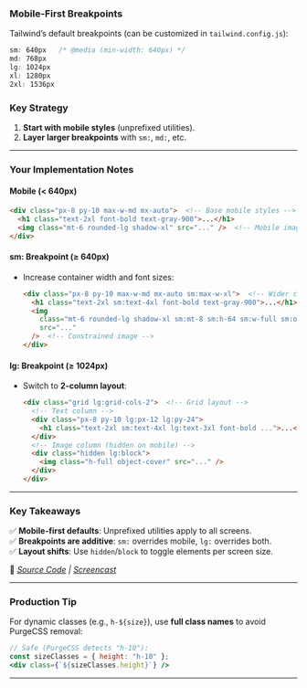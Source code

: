 
### **Mobile-First Breakpoints**  
Tailwind’s default breakpoints (can be customized in `tailwind.config.js`):  
```css
sm: 640px   /* @media (min-width: 640px) */  
md: 768px  
lg: 1024px  
xl: 1280px  
2xl: 1536px  
```

### **Key Strategy**  
1. **Start with mobile styles** (unprefixed utilities).  
2. **Layer larger breakpoints** with `sm:`, `md:`, etc.  

---

### **Your Implementation Notes**  

#### **Mobile (< 640px)**  
```html
<div class="px-8 py-10 max-w-md mx-auto">  <!-- Base mobile styles -->
  <h1 class="text-2xl font-bold text-gray-900">...</h1>
  <img class="mt-6 rounded-lg shadow-xl" src="..." />  <!-- Mobile image -->
</div>
```

#### **sm: Breakpoint (≥ 640px)**  
- Increase container width and font sizes:  
  ```html
  <div class="px-8 py-10 max-w-md mx-auto sm:max-w-xl">  <!-- Wider container -->
    <h1 class="text-2xl sm:text-4xl font-bold text-gray-900">...</h1>  <!-- Larger text -->
    <img 
      class="mt-6 rounded-lg shadow-xl sm:mt-8 sm:h-64 sm:w-full sm:object-cover" 
      src="..." 
    />  <!-- Constrained image -->
  </div>
  ```

#### **lg: Breakpoint (≥ 1024px)**  
- Switch to **2-column layout**:  
  ```html
  <div class="grid lg:grid-cols-2">  <!-- Grid layout -->
    <!-- Text column -->
    <div class="px-8 py-10 lg:px-12 lg:py-24">
      <h1 class="text-2xl sm:text-4xl lg:text-3xl font-bold ...">...</h1>
    </div>
    <!-- Image column (hidden on mobile) -->
    <div class="hidden lg:block">
      <img class="h-full object-cover" src="..." />
    </div>
  </div>
  ```

---

### **Key Takeaways**  
✅ **Mobile-first defaults**: Unprefixed utilities apply to all screens.  
✅ **Breakpoints are additive**: `sm:` overrides mobile, `lg:` overrides both.  
✅ **Layout shifts**: Use `hidden`/`block` to toggle elements per screen size.  

🔗 *[Source Code](03-responsive-design) | [Screencast](https://www.youtube.com/watch?v=hX1zUdj4Dw4)*  

---

### **Production Tip**  
For dynamic classes (e.g., `h-${size}`), use **full class names** to avoid PurgeCSS removal:  
```jsx
// Safe (PurgeCSS detects "h-10"):
const sizeClasses = { height: "h-10" };
<div class={`${sizeClasses.height}`} />
```

---

